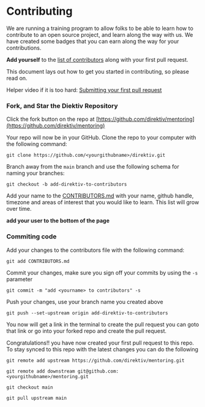 # Contributing

We are running a training program to allow folks to be able to learn how to contribute to an open source project, and learn along the way with us. We have created some badges that you can earn along the way for your contributions.

**Add yourself** to the [list of contributors](CONTRIBUTORS.md) along with your first pull request.

This document lays out how to get you started in contributing, so please read on.

Helper video if it is too hard: [Submitting your first pull request](https://www.youtube.com/watch?v=bpzioBa1n8w)

### Fork, and Star the Diektiv Repository

Click the fork button on the repo at [https://github.com/direktiv/mentoring](https://github.com/direktiv/mentoring)

Your repo will now be in your GitHub. Clone the repo to your computer with the following command:

``` 
git clone https://github.com/<yourgithubname>/direktiv.git 
```

Branch away from the `main` branch and use the following schema for naming your branches:

``` 
git checkout -b add-direktiv-to-contributors 
```

Add your name to the [CONTRIBUTORS.md](CONTRIBUTORS.md) with your name, github handle, timezone and areas of interest that you would like to learn.  This list will grow over time.


**add your user to the bottom of the page** 

### Commiting code ###

Add your changes to the contributors file with the following command:

``` 
git add CONTRIBUTORS.md 
```

Commit your changes, make sure you sign off your commits by using the `-s` parameter

``` 
git commit -m "add <yourname> to contributors" -s 
```

Push your changes, use your branch name you created above

``` 
git push --set-upstream origin add-direktiv-to-contributors 
```

You now will get a link in the terminal to create the pull request you can goto that link or go into your forked repo and create the pull request.

Congratulations!! you have now created your first pull request to this repo.  To stay synced to this repo with the latest changes you can do the following

``` 
git remote add upstream https://github.com/direktiv/mentoring.git 
```

``` 
git remote add downstream git@github.com:<yourgithubname>/mentoring.git 
```

``` 
git checkout main
```

```
git pull upstream main
```
